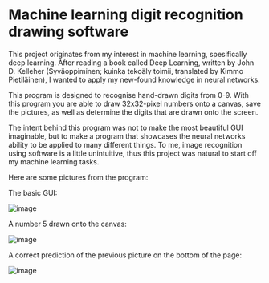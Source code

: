 # Machine learning digit recognition drawing software

This project originates from my interest in machine learning, spesifically deep learning. After reading a book called Deep Learning, written by John D. Kelleher (Syväoppiminen; kuinka tekoäly toimii, translated by Kimmo Pietiläinen), I wanted to apply my new-found knowledge in neural networks.

This program is designed to recognise hand-drawn digits from 0-9. With this program you are able to draw 32x32-pixel numbers onto a canvas, save the pictures, as well as determine the digits that are drawn onto the screen.

The intent behind this program was not to make the most beautiful GUI imaginable, but to make a program that showcases the neural networks ability to be applied to many different things. To me, image recognition using software is a little unintuitive, thus this project was natural to start off my machine learning tasks.

Here are some pictures from the program:

The basic GUI:

![image](https://github.com/naapeli/Python_projects/assets/130310206/9a0ebc2e-4cba-4fec-a862-c6f614f05975)


A number 5 drawn onto the canvas:

![image](https://github.com/naapeli/Python_projects/assets/130310206/1cda35e8-5aff-4684-b7d2-e2e5e80263f6)


A correct prediction of the previous picture on the bottom of the page:

![image](https://github.com/naapeli/Python_projects/assets/130310206/27230b2d-2d87-41f4-a63f-c2eb87f57862)
